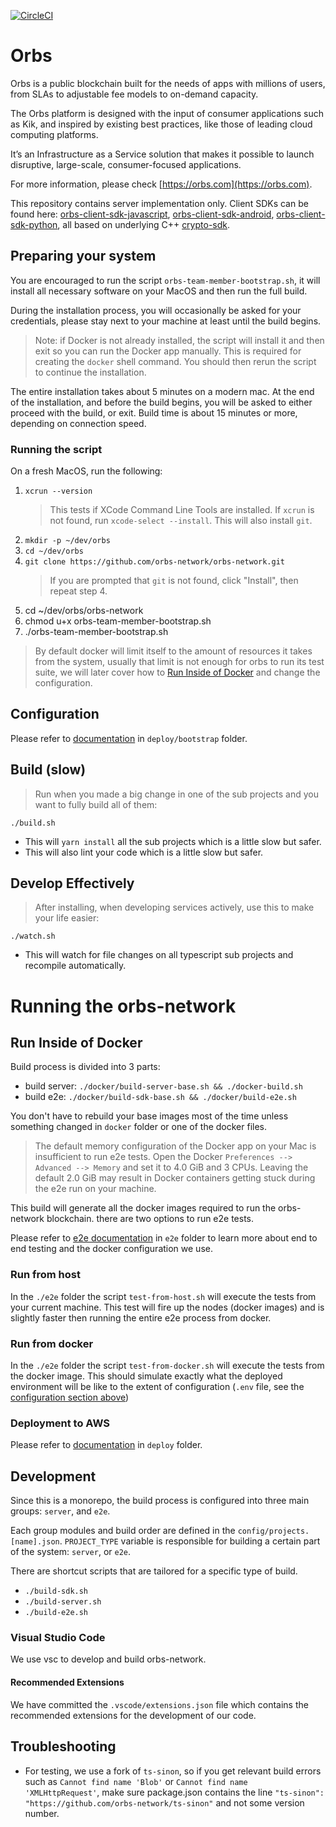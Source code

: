 [![CircleCI](https://circleci.com/gh/orbs-network/orbs-network/tree/master.svg?style=shield)](https://circleci.com/gh/orbs-network/orbs-network/tree/master)

# Orbs

Orbs is a public blockchain built for the needs of apps with millions of users, from SLAs to adjustable fee models to on-demand capacity.

The Orbs platform is designed with the input of consumer applications such as Kik, and inspired by existing best practices, like those of leading cloud computing platforms.

It’s an Infrastructure as a Service solution that makes it possible to launch disruptive, large-scale, consumer-focused applications.

For more information, please check [https://orbs.com](https://orbs.com).

This repository contains server implementation only. Client SDKs can be found here: [orbs-client-sdk-javascript](https://github.com/orbs-network/orbs-client-sdk-javascript), [orbs-client-sdk-android](https://github.com/orbs-network/orbs-client-sdk-android), [orbs-client-sdk-python](https://github.com/orbs-network/orbs-client-sdk-python), all based on underlying C++ [crypto-sdk](https://github.com/orbs-network/crypto-sdk).

## Preparing your system
You are encouraged to run the script `orbs-team-member-bootstrap.sh`, it will install all necessary software on your MacOS and then run the full build.

During the installation process, you will occasionally be asked for your credentials, please stay next to your machine at least until the build begins.
> Note: if Docker is not already installed, the script will install it and then exit so you can run the Docker app manually. This is required for creating the `docker` shell command.
You should then rerun the script to continue the installation.

The entire installation takes about 5 minutes on a modern mac. At the end of the installation, and before the build begins, you will be asked to either proceed with the build, or exit. Build time is about 15 minutes or more, depending on connection speed.

### Running the script
On a fresh MacOS, run the following:

1. `xcrun --version`
    > This tests if XCode Command Line Tools are installed. If `xcrun` is not found, run `xcode-select --install`. This will also install `git`.
2. `mkdir -p ~/dev/orbs`
3. `cd ~/dev/orbs`
4. `git clone https://github.com/orbs-network/orbs-network.git`
     > If you are prompted that `git` is not found, click "Install", then repeat step 4.
5. cd ~/dev/orbs/orbs-network
6. chmod u+x orbs-team-member-bootstrap.sh
7. ./orbs-team-member-bootstrap.sh

> By default docker will limit itself to the amount of resources it takes from the system, usually that limit is not enough for orbs to run its test suite, we will later cover how to [Run Inside of Docker](#run-inside-of-docker) and change the configuration.

## Configuration

Please refer to [documentation](deploy/bootstrap/README.md) in `deploy/bootstrap` folder.

## Build (slow)

> Run when you made a big change in one of the sub projects and you want to fully build all of them:

`./build.sh`

* This will `yarn install` all the sub projects which is a little slow but safer.
* This will also lint your code which is a little slow but safer.

## Develop Effectively

> After installing, when developing services actively, use this to make your life easier:

`./watch.sh`

* This will watch for file changes on all typescript sub projects and recompile automatically.

# Running the orbs-network
## Run Inside of Docker

Build process is divided into 3 parts:

* build server: `./docker/build-server-base.sh && ./docker-build.sh`
* build e2e: `./docker/build-sdk-base.sh && ./docker/build-e2e.sh`

You don't have to rebuild your base images most of the time unless something changed in `docker` folder or one of the docker files.
> The default memory configuration of the Docker app on your Mac is insufficient to run e2e tests. Open the Docker `Preferences --> Advanced --> Memory` and set it to 4.0 GiB and 3 CPUs. Leaving the default 2.0 GiB may result in Docker containers getting stuck during the e2e run on your machine.

This build will generate all the docker images required to run the orbs-network blockchain. there are two options to run e2e tests.

Please refer to [e2e documentation](e2e/README.md) in `e2e` folder to learn more about end to end testing and the docker configuration we use.

### Run from host

In the `./e2e` folder the script `test-from-host.sh` will execute the tests from your current machine. This test will fire up the nodes (docker images) and is slightly faster then running the entire e2e process from docker.

### Run from docker

In the `./e2e` folder the script `test-from-docker.sh` will execute the tests from the docker image. This should simulate exactly what the deployed environment will be like to the extent of configuration (`.env` file, see the [configuration section above](#configuration))

### Deployment to AWS

Please refer to [documentation](deploy/README.md) in `deploy` folder.

## Development

Since this is a monorepo, the build process is configured into three main groups: `server`, and `e2e`.

Each group modules and build order are defined in the `config/projects.[name].json`. `PROJECT_TYPE` variable is responsible for building a certain part of the system: `server`, or `e2e`.

There are shortcut scripts that are tailored for a specific type of build.

* `./build-sdk.sh`
* `./build-server.sh`
* `./build-e2e.sh`

### Visual Studio Code

We use vsc to develop and build orbs-network.

#### Recommended Extensions

We have committed the `.vscode/extensions.json` file which contains the recommended extensions for the development of our code.

## Troubleshooting

* For testing, we use a fork of `ts-sinon`, so if you get relevant build errors such as `Cannot find name 'Blob'` or `Cannot find name 'XMLHttpRequest'`, make sure package.json contains the line `"ts-sinon": "https://github.com/orbs-network/ts-sinon"` and not some version number.
